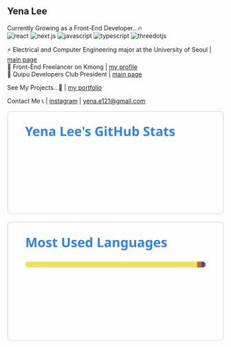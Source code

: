 ## Yena Lee

Currently Growing as a Front-End Developer...🔥<br>
<img alt="react" src ="https://img.shields.io/badge/react-61DAFB.svg?&style=for-the-badge&logo=react&logoColor=white"/> <img alt="next.js" src ="https://img.shields.io/badge/next.js-000000.svg?&style=for-the-badge&logo=next.js&logoColor=white"/> <img alt="javascript" src ="https://img.shields.io/badge/javascript-F7DF1E.svg?&style=for-the-badge&logo=javascript&logoColor=white"/> <img alt="typescript" src ="https://img.shields.io/badge/typescript-3178C6.svg?&style=for-the-badge&logo=typescript&logoColor=white"/> <img alt="threedotjs" src ="https://img.shields.io/badge/threedotjs-000000.svg?&style=for-the-badge&logo=threedotjs&logoColor=white"/>

⚡ Electrical and Computer Engineering major at the University of Seoul | <a href="https://engineering.uos.ac.kr/engineering/depart/ecehp/introduct.do">main page</a><br>
🏡 Front-End Freelancer on Kmong | <a href="https://kmong.com/gig/553584">my profile</a><br>
🌟 Quipu Developers Club President | <a href="https://quipu.uos.ac.kr/">main page</a><br>

See My Projects...👋 | <a href="https://yenaley.github.io/">my portfolio</a><br>

Contact Me 📞 | <a href="https://www.instagram.com/2ye._na/">instagram</a> | <a href="mailto:yena.e121@gmail.com">yena.e121@gmail.com</a>

<!--STATS_START-->
![](./stats.svg)
<!--STATS_END-->

<!--LANGS_START-->
![](./langs.svg)
<!--LANGS_END-->
